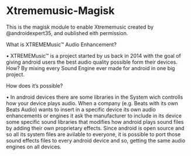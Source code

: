 # Xtrememusic-Magisk
This is the magisk module to enable Xtrememusic created by @androidexpert35, and oublished eith permission.

What is XTREMEMusic™ Audio Enhancement?

• XTREMEMusic™ is a project started by us back in 2014 with the goal of giving android users the best audio quality possible form their devices. How? By mixing every Sound Engine ever made for android in one big project.



How does it’s possible?

• In android devices there are some libraries in the System wich controlls how your device plays audio. When a company (e.g. Beats with its own Beats Audio) wants to insert in a specific device its own audio enhancements or engines it ask the manufacturer to include in its device some specific sound libraries that modifies how android plays sound files by adding their own proprietary effects. Since android is open source and so all its system files are avilable to everyone, it is possible to port those sound effects files to every android device and so, getting the same audio engines on all devices.
